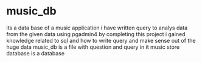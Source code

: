 # music_db
its a data base of a music application 
i have written query to analys data from the given data using pgadmin4
by completing this project i gained knowledge related to sql and how to write query and make sense out of the huge data
music_db is a file with question and query in it 
music store database is a database 

